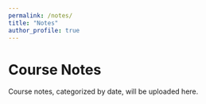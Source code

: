 ```yaml
---
permalink: /notes/
title: "Notes"
author_profile: true
---
```


# Course Notes

Course notes, categorized by date, will be uploaded here. 
